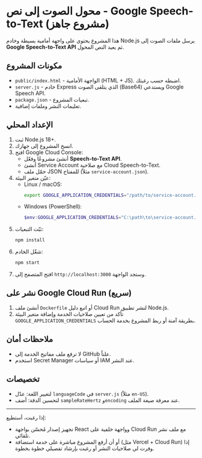 # محول الصوت إلى نص - Google Speech-to-Text (مشروع جاهز)

هذا المشروع يحتوي على واجهة أمامية بسيطة وخادم Node.js يرسل ملفات الصوت إلى **Google Speech-to-Text API** ثم يعيد النص المحول.

## مكونات المشروع
- `public/index.html` - الواجهة الأمامية (HTML + JS). اضبطه حسب رغبتك.
- `server.js` - خادم Express الذي يتلقى الصوت (Base64) ويستدعي Google Speech API.
- `package.json` - تبعيات المشروع.
- تعليمات النشر وملفات إضافية.

## الإعداد المحلي
1. ثبت Node.js 18+.
2. انسخ المشروع إلى جهازك.
3. افتح Google Cloud Console:
   - أنشئ مشروعًا وفعّل **Speech-to-Text API**.
   - أنشئ Service Account مع صلاحية Cloud Speech-to-Text.
   - حمّل ملف JSON للمفتاح (مثلاً `service-account.json`).
4. عيّن متغير البيئة:
   - Linux / macOS:
     ```bash
     export GOOGLE_APPLICATION_CREDENTIALS="/path/to/service-account.json"
     ```
   - Windows (PowerShell):
     ```powershell
     $env:GOOGLE_APPLICATION_CREDENTIALS="C:\path\to\service-account.json"
     ```
5. ثبّت التبعيات:
   ```bash
   npm install
   ```
6. شغّل الخادم:
   ```bash
   npm start
   ```
7. افتح المتصفح إلى `http://localhost:3000` وستجد الواجهة.

## نشر على Google Cloud Run (سريع)
1. أنشئ ملف `Dockerfile` أو اتبع دليل Cloud Run لنشر تطبيق Node.js.
2. تأكد من تعيين صلاحيات الخدمة وإضافة متغير البيئة `GOOGLE_APPLICATION_CREDENTIALS` بطريقة آمنة أو ربط المشروع بخدمة الحساب.

## ملاحظات أمان
- لا ترفع ملف مفاتيح الخدمة إلى GitHub علناً.
- استخدم Secret Manager أو سياسات IAM عند النشر.

## تخصيصات
- لتغيير اللغة: عدّل `languageCode` في `server.js` (مثلاً `en-US`).
- لتحسين الدقة: أضف `sampleRateHertz` و`encoding` عند معرفة صيغة الملف.

---

إذا رغبت، أستطيع:
- تجهيز إصدار مُحسّن بواجهة React وواجهة خلفية على Cloud Run مع ملف نشر تلقائي.
- أو أن أرفع المشروع مباشرة على خدمة استضافة (مثل Vercel + Cloud Run) إذا وفرت لي صلاحيات النشر أو رغبت بإرشاد تفصيلي خطوة بخطوة.
